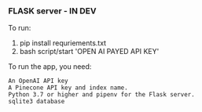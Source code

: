 ### FLASK server - IN DEV



To run: 


1. pip install requriements.txt
2. bash script/start 'OPEN AI PAYED API KEY'


To run the app, you need:

    An OpenAI API key
    A Pinecone API key and index name. 
    Python 3.7 or higher and pipenv for the Flask server.
    sqlite3 database



